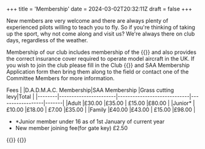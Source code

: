 +++
title = 'Membership'
date = 2024-03-02T20:32:11Z
draft = false
+++

New members are very welcome and there are always plenty of experienced pilots willing to teach you to fly. So if you're thinking of taking up the sport, why not come along and visit us? We're always there on club days, regardless of the weather.

Membership of our club includes membership of the {{<extLink href="https://saaweb.uk" title="Scottish Aeromodellers Association" >}} and also provides the correct insurance cover required to operate model aircraft in the UK. If you wish to join the club please fill in the Club {{<extLink href="/docs/dadmac-membership-form.pdf" title="Membership Application Form" >}} and SAA Membership Application form then bring them along to the field or contact one of the Committee Members for more information.

Fees
|        |D.A.D.M.A.C. Membership|SAA Membership               |Grass cutting levy|Total  |
|--------|-----------------------|-----------------------------|------------------|-------|
|Adult   |£30.00                 |£35.00                       | £15.00           |£80.00 |
|Junior* |£10.00                 |£18.00                       | £7.00            |£35.00 |
|Family  |£40.00                 |£43.00                       | £15.00           |£98.00 |

* *Junior member under 16 as of 1st January of current year
* New member joining fee(for gate key) £2.50 

{{<extLink href="/docs/Dadmac_Club_Privacy_Policy.pdf" title="Dadmac Club Privacy Policy">}}
{{<extLink href="/docs/DADMAC_Club_Rules_2024.pdf" title="Club Rules" >}}

